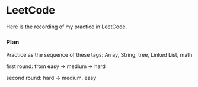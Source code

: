 # LeetCode

Here is the recording of my practice in LeetCode.

### Plan

Practice as the sequence of these tags: Array, String, tree, Linked List, math

first round: from easy -> medium -> hard

second round: hard -> medium, easy


